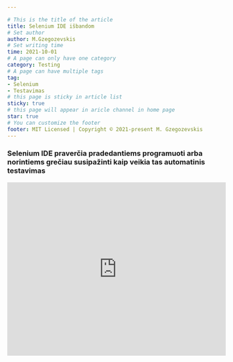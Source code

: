 ```yaml
---

# This is the title of the article
title: Selenium IDE išbandom
# Set author
author: M.Gzegozevskis
# Set writing time
time: 2021-10-01
# A page can only have one category
category: Testing
# A page can have multiple tags
tag:
- Selenium
- Testavimas
# this page is sticky in article list
sticky: true
# this page will appear in aricle channel in home page
star: true
# You can customize the footer
footer: MIT Licensed | Copyright © 2021-present M. Gzegozevskis
---
```


### Selenium IDE praverčia pradedantiems programuoti arba norintiems grečiau susipažinti kaip veikia tas automatinis testavimas

<iframe width="100%" height="400" src="https://www.youtube.com/embed/Wyg2wSfdkZ0" title="YouTube video player" frameborder="0" allow="accelerometer; autoplay; clipboard-write; encrypted-media; gyroscope; picture-in-picture" allowfullscreen></iframe>
